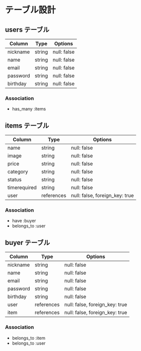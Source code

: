# テーブル設計

## users テーブル

| Column   | Type   | Options     |
| -------- | ------ | ----------- |
| nickname | string | null: false |
| name     | string | null: false |
| email    | string | null: false |
| password | string | null: false |
| birthday | string | null: false |

### Association

- has_many :items

## items テーブル

| Column      | Type       | Options     |
| ----------- | ---------- | ----------- |
| name        | string     | null: false |
| image       | string     | null: false |
| price       | string     | null: false |
| category    | string     | null: false |
| status      | string     | null: false |
| timerequired| string     | null: false |
| user        | references | null: false, foreign_key: true |

### Association

- have :buyer
- belongs_to :user

## buyer テーブル

| Column   | Type       | Options                        |
| ------   | ---------- | ------------------------------ |
| nickname | string     | null: false                    |
| name     | string     | null: false                    |
| email    | string     | null: false                    |
| password | string     | null: false                    |
| birthday | string     | null: false                    |
| user     | references | null: false, foreign_key: true |
| item     | references | null: false, foreign_key: true |

### Association

- belongs_to :item
- belongs_to :user